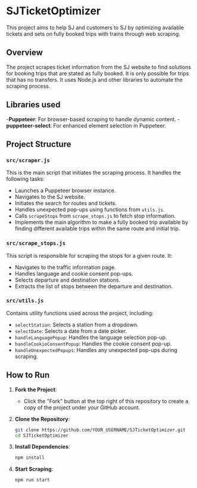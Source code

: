 # SJTicketOptimizer
This project aims to help SJ and customers to SJ by optimizing available tickets and sets on fully booked trips with trains through web scraping.

## Overview 

The project scrapes ticket information from the SJ website to find solutions for booking trips that are stated as fully booked. It is only possible for trips that has no transfers. It uses Node.js and other libraries to automate the scraping process. 

## Libraries used

-**Puppeteer**: For browser-based scraping to handle dynamic content.
-**puppeteer-select**: For enhanced element selection in Puppeteer.

## Project Structure 

### `src/scraper.js`

This is the main script that initiates the scraping process. It handles the following tasks:
- Launches a Puppeteer browser instance.
- Navigates to the SJ website.
- Initiates the search for routes and tickets.
- Handles unexpected pop-ups using functions from `utils.js`.
- Calls `scrapeStops` from `scrape_stops.js` to fetch stop information.
- Implements the main algorithm to make a fully booked trip available by finding different available trips within the same route and initial trip.


### `src/scrape_stops.js`

This script is responsible for scraping the stops for a given route. It:
- Navigates to the traffic information page.
- Handles language and cookie consent pop-ups.
- Selects departure and destination stations.
- Extracts the list of stops between the departure and destination.


### `src/utils.js`

Contains utility functions used across the project, including:
- `selectStation`: Selects a station from a dropdown.
- `selectDate`: Selects a date from a date picker.
- `handleLanguagePopup`: Handles the language selection pop-up.
- `handleCookieConsentPopup`: Handles the cookie consent pop-up.
- `handleUnexpectedPopups`: Handles any unexpected pop-ups during scraping.

## How to Run

1. **Fork the Project**:
    - Click the "Fork" button at the top right of this repository to create a copy of the project under your GitHub account.

2. **Clone the Repository**:
    ```sh
    git clone https://github.com/YOUR_USERNAME/SJTicketOptimizer.git
    cd SJTicketOptimizer
    ```

3. **Install Dependencies**:
    ```sh
    npm install
    ```

4. **Start Scraping**:
    ```sh
    npm run start
    ```
